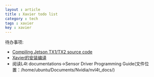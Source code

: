 ```yaml
---
layout : article 
title : Xavier todo list 
category : tech 
tags : xavier 
key : xavier 
---
```


待办事项:
* [Compiling Jetson TX1/TX2 source code](https://developer.ridgerun.com/wiki/index.php?title=Compiling_Jetson_TX1/TX2_source_code) 
* [Xavier的安装编译](https://developer.ridgerun.com/wiki/index.php?title=Xavier)
* 阅读L4t documentations->Sensor Driver Programming Guide(文件位置：/home/ubuntu/Documents/Nvidia/nvl4t_docs/)

